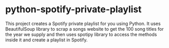 # python-spotify-private-playlist

This project creates a Spotify private playlist for you using Python. It uses BeautifulSoup library to scrap a songs website to get the 100 song titles for the year we supply and then uses spotipy library to access the methods inside it and create a playlist in Spotify.
